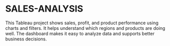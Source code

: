 # SALES-ANALYSIS
This Tableau project shows sales, profit, and product performance using charts and filters. It helps understand which regions and products are doing well. The dashboard makes it easy to analyze data and supports better business decisions.
